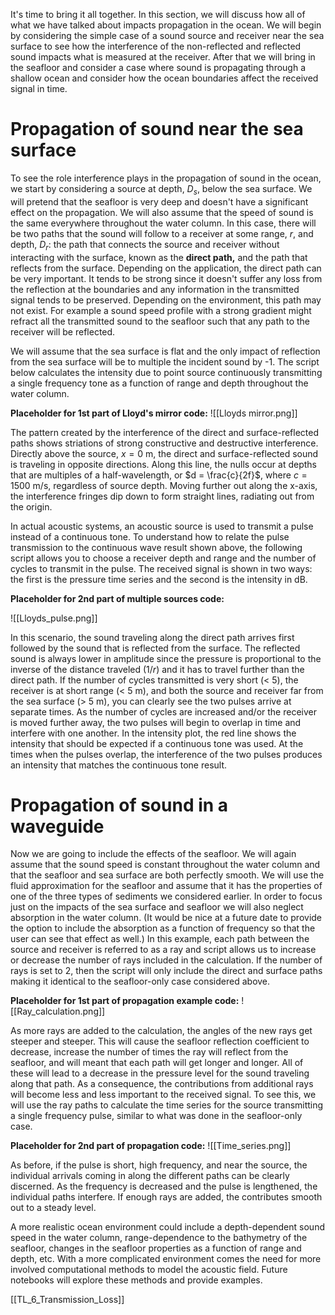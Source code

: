 It's time to bring it all together. In this section, we will discuss how all of what we have talked about impacts propagation in the ocean. We will begin by considering the simple case of a sound source and receiver near the sea surface to see how the interference of the non-reflected and reflected sound impacts what is measured at the receiver. After that we will bring in the seafloor and consider a case where sound is propagating through a shallow ocean and consider how the ocean boundaries affect the received signal in time.

# Propagation of sound near the sea surface

To see the role interference plays in the propagation of sound in the ocean, we start by considering a source at depth, $D_s$, below the sea surface. We will pretend that the seafloor is very deep and doesn't have a significant effect on the propagation. We will also assume that the speed of sound is the same everywhere throughout the water column. In this case, there will be two paths that the sound will follow to a receiver at some range, $r$, and depth, $D_r$: the path that connects the source and receiver without interacting with the surface, known as the **direct path,** and the path that reflects from the surface. Depending on the application, the direct path can be very important. It tends to be strong since it doesn't suffer any loss from the reflection at the boundaries and any information in the transmitted signal tends to be preserved. Depending on the environment, this path may not exist. For example a sound speed profile with a strong gradient might refract all the transmitted sound to the seafloor such that any path to the receiver will be reflected.

We will assume that the sea surface is flat and the only impact of reflection from the sea surface will be to multiple the incident sound by -1. The script below calculates the intensity due to point source continuously transmitting a single frequency tone as a function of range and depth throughout the water column.

**Placeholder for 1st part of Lloyd's mirror code:**
![[Lloyds mirror.png]]
<!--
Widget or python code corresponding to the Matlab script, 'TL_WIDGET_Lloyds_mirror.m' up to the line: '** Plot pressure time series'

-->

The pattern created by the interference of the direct and surface-reflected paths shows striations of strong constructive and destructive interference. Directly above the source, $x = 0$ m, the direct and surface-reflected sound is traveling in opposite directions. Along this line, the nulls occur at depths that are multiples of a half-wavelength, or $d = \frac{c}{2f}$, where $c = 1500$ m/s, regardless of source depth. Moving further out along the x-axis, the interference fringes dip down to form straight lines, radiating out from the origin.

In actual acoustic systems, an acoustic source is used to transmit a pulse instead of a continuous tone. To understand how to relate the pulse transmission to the continuous wave result shown above, the following script allows you to choose a receiver depth and range and the number of cycles to transmit in the pulse. The received signal is shown in two ways: the first is the pressure time series and the second is the intensity in dB.

**Placeholder for 2nd part of multiple sources code:**

![[Lloyds_pulse.png]]
<!--
Widget or python code corresponding to the Matlab script, 'TL_WIDGET_Lloyds_mirror.m' fro, the line: '** Plot pressure time series' to end

-->

In this scenario, the sound traveling along the direct path arrives first followed by the sound that is reflected from the surface. The reflected sound is always lower in amplitude since the pressure is proportional to the inverse of the distance traveled (1/$r$) and it has to travel further than the direct path. If the number of cycles transmitted is very short (< 5), the receiver is at short range (< 5 m), and both the source and receiver far from the sea surface (> 5 m), you can clearly see the two pulses arrive at separate times. As the number of cycles are increased and/or the receiver is moved further away, the two pulses will begin to overlap in time and interfere with one another. In the intensity plot, the red line shows the intensity that should be expected if a continuous tone was used. At the times when the pulses overlap, the interference of the two pulses produces an intensity that matches the continuous tone result.

# Propagation of sound in a waveguide

Now we are going to include the effects of the seafloor. We will again assume that the sound speed is constant throughout the water column and that the seafloor and sea surface are both perfectly smooth. We will use the fluid approximation for the seafloor and assume that it has the properties of one of the three types of sediments we considered earlier. In order to focus just on the impacts of the sea surface and seafloor we will also neglect absorption in the water column. (It would be nice at a future date to provide the option to include the absorption as a function of frequency so that the user can see that effect as well.) In this example, each path between the source and receiver is referred to as a ray and script allows us to increase or decrease the number of rays included in the calculation. If the number of rays is set to 2, then the script will only include the direct and surface paths making it identical to the seafloor-only case considered above.

**Placeholder for 1st part of propagation example code:**
![[Ray_calculation.png]]
<!--
Widget or python code corresponding to the Matlab script, 'TL_WIDGET_Propagation_example.m' up to the line: '** Time series calculation'

-->
As more rays are added to the calculation, the angles of the new rays get steeper and steeper. This will cause the seafloor reflection coefficient to decrease, increase the number of times the ray will reflect from the seafloor, and will meant that each path will get longer and longer. All of these will lead to a decrease in the pressure level for the sound traveling along that path. As a consequence, the contributions from additional rays will become less and less important to the received signal. To see this, we will use the ray paths to calculate the time series for the source transmitting a single frequency pulse, similar to what was done in the seafloor-only case.

**Placeholder for 2nd part of propagation code:**
![[Time_series.png]]
<!--
Widget or python code corresponding to the Matlab script, 'TL_WIDGET_Propagation_example.m' from line reading '** Time series calculation' to end

-->
As before, if the pulse is short, high frequency, and near the source, the individual arrivals coming in along the different paths can be clearly discerned. As the frequency is decreased and the pulse is lengthened, the individual paths interfere. If enough rays are added, the contributes smooth out to a steady level. 

A more realistic ocean environment could include a depth-dependent sound speed in the water column, range-dependence to the bathymetry of the seafloor, changes in the seafloor properties as a function of range and depth, etc. With a more complicated environment comes the need for more involved computational methods to model the acoustic field. Future notebooks will explore these methods and provide examples.

[[TL_6_Transmission_Loss]]